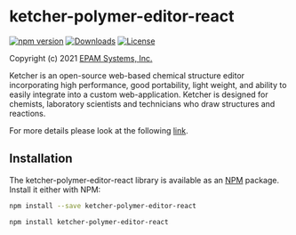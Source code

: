 # ketcher-polymer-editor-react

[![npm version](https://img.shields.io/npm/v/ketcher-react)](https://www.npmjs.com/package/ketcher-polymer-editor-react)
[![Downloads](https://img.shields.io/npm/dm/ketcher-react)](https://www.npmjs.com/package/ketcher-polymer-editor-react)
[![License](https://img.shields.io/badge/License-Apache%202.0-blue.svg)](https://opensource.org/licenses/Apache-2.0)

Copyright (c) 2021 [EPAM Systems, Inc.](https://www.epam.com/)

Ketcher is an open-source web-based chemical structure editor incorporating high performance, good portability, light weight, and ability to easily integrate into a custom web-application. Ketcher is designed for chemists, laboratory scientists and technicians who draw structures and reactions.

For more details please look at the following [link](https://github.com/epam/ketcher/blob/master/README.md).

## Installation

The ketcher-polymer-editor-react library is available as an [NPM](https://www.npmjs.com/) package. Install it either with NPM:

```sh
npm install --save ketcher-polymer-editor-react
```

```sh
npm install ketcher-polymer-editor-react
```
